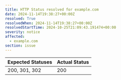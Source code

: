 ```yaml
---
title: HTTP Status resolved for example.com
date: 2024-11-14T19:38:27+00:00Z
resolved: True
resolvedWhen: 2024-11-14T19:38:27+00:00Z
resolvedStartTime: 2024-10-25T21:09:43.191474+00:00
severity: notice
affected:
  - example.com
section: issue
---
```


| Expected Statuses | Actual Status  |
|-------------------|----------------|
| 200, 301, 302 | 200 |
